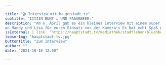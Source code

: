 ```yaml
---

title: "🎬 Interview mit hauptstadt.tv"
subtitle: "IIIIIN BUNT … UND FAAARBEEE:"
description: "Am 6. April gab es ein kleines Interview mit einem super netten Kamerateam vom Hauptstadt.tv! Vielen Dank
an Mandy und Lisa für euren Einsatz vor der Kamera!s Es hat echt Spaß gemacht 😍!"
isExternal: 1 link: "https://hauptstadt.tv/mediathek/stadtleben/bluehbeete-gegen-insektensterben/"
teaserImg: "hauptstadt-tv.jpg"
buttonTitle: "Zum Interview"
author: ""
date: "2021-10-10 12:00"

---
```


